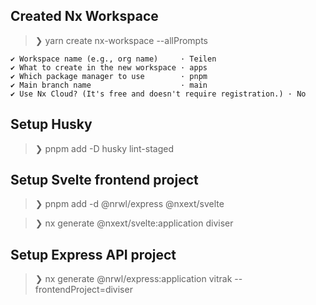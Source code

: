 ## Created Nx Workspace

> ❯ yarn create nx-workspace --allPrompts

```
✔ Workspace name (e.g., org name)     · Teilen
✔ What to create in the new workspace · apps
✔ Which package manager to use        · pnpm
✔ Main branch name                    · main
✔ Use Nx Cloud? (It's free and doesn't require registration.) · No
```

## Setup Husky

> ❯ pnpm add -D husky lint-staged

## Setup Svelte frontend project

> ❯ pnpm add -d @nrwl/express @nxext/svelte

> ❯ nx generate @nxext/svelte:application diviser

## Setup Express API project

> ❯ nx generate @nrwl/express:application vitrak --frontendProject=diviser
